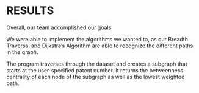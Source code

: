 # RESULTS
Overall, our team accomplished our goals

We were able to implement the algorithms we wanted to, as our Breadth Traversal and Dijkstra’s Algorithm are able to recognize the different paths in the graph.
 
The program traverses through the dataset and creates a subgraph that starts at the user-specified patent number. It returns the betweenness centrality of each node of the subgraph as well as the lowest weighted path.
